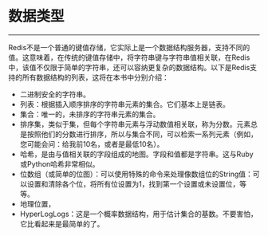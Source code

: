 # 数据类型

---

Redis不是一个普通的键值存储，它实际上是一个数据结构服务器，支持不同的值。这意味着，在传统的键值存储中，将字符串键与字符串值相关联，在Redis中，该值不仅限于简单的字符串，还可以容纳更复杂的数据结构。以下是Redis支持的所有数据结构的列表，这将在本书中分别介绍：

* 二进制安全的字符串。
* 列表：根据插入顺序排序的字符串元素的集合。它们基本上是链表。
* 集合：唯一的，未排序的字符串元素的集合。
* 排序集，类似于集，但每个字符串元素与浮动数值相关联，称为分数。元素总是按照他们的分数进行排序，所以与集合不同，可以检索一系列元素（例如，您可能会问：给我前10名，或者是最低10名）。
* 哈希，是由与值相关联的字段组成的地图。字段和值都是字符串。这与Ruby或Python哈希非常相似。
* 位数组（或简单的位图）：可以使用特殊的命令来处理像数组位的String值：可以设置和清除各个位，将所有位设置为1，找到第一个设置或未设置位，等等。
* 地理位置，
* HyperLogLogs：这是一个概率数据结构，用于估计集合的基数。不要害怕，它比看起来是最简单的了。



